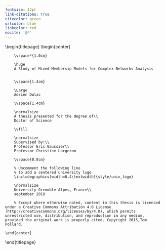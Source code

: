 ```yaml
---
fontsize: 12pt
link-citations: true
citecolor: green
urlcolor: blue
linkcolor: red
nocite: '@*' 
---
```


<!-- Space before/after equation block
\setlength{\abovedisplayskip}{8pt}
\setlength{\belowdisplayskip}{5pt}
-->


<!--
=== Put all the reference in bib in a papers
-->

<!-- 
This is the Latex-heavy title page. 
People outside UCL may want to remove the header logo 
and add the centred logo
-->

\begin{titlepage}
    \begin{center}

        
        \vspace*{1.0cm}
        
        \huge
        A Study of Mixed-Membersip Models for Complex Networks Analysis
        
        
        \vspace{1.4cm}
        
        \Large
        Adrien Dulac

        \vspace{1.4cm}

        \normalsize
        A thesis presented for the degree of\\
        Doctor of Science
        
        \vfill
        
        \normalsize
        Supervised by:\\
        Professor Eric Gaussier\\
        Professor Christine Largeron

        \vspace{0.8cm}

        % Uncomment the following line
        % to add a centered university logo
        \includegraphics[width=0.4\textwidth]{style/univ_logo}
        
        \normalsize
        University Grenoble Alpes, France\\
        september 2018

        % Except where otherwise noted, content in this thesis is licensed under a Creative Commons Attribution 4.0 License (http://creativecommons.org/licenses/by/4.0), which permits unrestricted use, distribution, and reproduction in any medium, provided the original work is properly cited. Copyright 2015,Tom Pollard.

    \end{center}
\end{titlepage}
